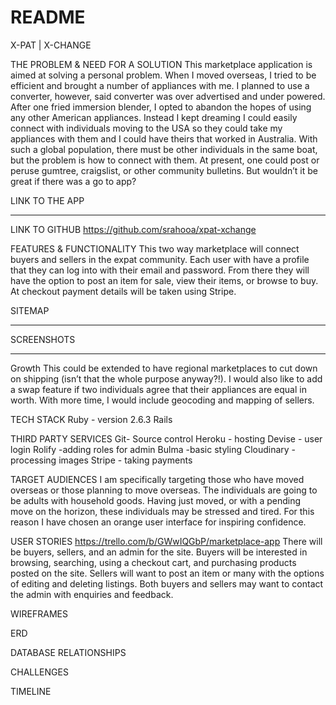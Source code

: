 # README
X-PAT | X-CHANGE

THE PROBLEM & NEED FOR A SOLUTION
	This marketplace application is aimed at solving a personal problem. When I moved overseas, I tried to be efficient and brought a number of appliances with me. I planned to use a converter, however, said converter was over advertised and under powered. After one fried immersion blender, I opted to abandon the hopes of using any other American appliances. Instead I kept dreaming I could easily connect with individuals moving to the USA so they could take my appliances with them and I could have theirs that worked in Australia. With such a global population, there must be other individuals in the same boat, but the problem is how to connect with them. At present, one could post or peruse gumtree, craigslist, or other community bulletins. But wouldn’t it be great if there was a go to app?

LINK TO THE APP
***
LINK TO GITHUB
https://github.com/srahooa/xpat-xchange

FEATURES & FUNCTIONALITY
	This two way marketplace will connect buyers and sellers in the expat community. Each user with have a profile that they can log into with their email and password. From there they will have the option to post an item for sale, view their items, or browse to buy. At checkout payment details will be taken using Stripe.  

SITEMAP
***

SCREENSHOTS
***

Growth
	This could be extended to have regional marketplaces to cut down on shipping (isn’t that the whole purpose anyway?!). I would also like to add a swap feature if two individuals agree that their appliances are equal in worth. With more time, I would include geocoding and mapping of sellers. 

TECH STACK
	Ruby - version 2.6.3
	Rails

THIRD PARTY SERVICES
    Git- Source control
	Heroku - hosting
	Devise - user login
	Rolify	-adding roles for admin
	Bulma	-basic styling
	Cloudinary - processing images
	Stripe - taking payments

	
TARGET AUDIENCES
	I am specifically targeting those who have moved overseas or those planning to move overseas. The individuals are going to be adults with household goods. Having just moved, or with a pending move on the horizon, these individuals may be stressed and tired. For this reason I have chosen an orange user interface for inspiring confidence.


USER STORIES
https://trello.com/b/GWwIQGbP/marketplace-app
	There will be buyers, sellers, and an admin for the site. Buyers will be interested in browsing, searching, using a checkout cart, and purchasing products posted on the site. Sellers will want to post an item or many with the options of editing and deleting listings. Both buyers and sellers may want to contact the admin with enquiries and feedback.  


WIREFRAMES

ERD

DATABASE RELATIONSHIPS

CHALLENGES

TIMELINE









